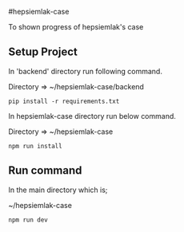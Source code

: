 #hepsiemlak-case


To shown progress of hepsiemlak's case

## **Setup Project**

In 'backend' directory run following command.

Directory => ~/hepsiemlak-case/backend
```
pip install -r requirements.txt
```

In hepsiemlak-case directory run below command.

Directory => ~/hepsiemlak-case
```
npm run install
```

## **Run command**

In the main directory which is;

~/hepsiemlak-case

```
npm run dev
```

